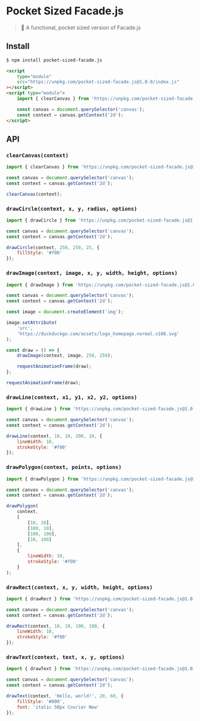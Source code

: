 # Pocket Sized Facade.js

> 💫 A functional, pocket sized version of Facade.js

## Install

```bash
$ npm install pocket-sized-facade.js
```

```html
<script
    type="module"
    src="https://unpkg.com/pocket-sized-facade.js@1.0.0/index.js"
></script>
<script type="module">
    import { clearCanvas } from 'https://unpkg.com/pocket-sized-facade.js@1.0.0/index.js';

    const canvas = document.querySelector('canvas');
    const context = canvas.getContext('2d');
</script>
```

## API

### `clearCanvas(context)`

```javascript
import { clearCanvas } from 'https://unpkg.com/pocket-sized-facade.js@1.0.0/index.js';

const canvas = document.querySelector('canvas');
const context = canvas.getContext('2d');

clearCanvas(context);
```

### `drawCircle(context, x, y, radius, options)`

```javascript
import { drawCircle } from 'https://unpkg.com/pocket-sized-facade.js@1.0.0/index.js';

const canvas = document.querySelector('canvas');
const context = canvas.getContext('2d');

drawCircle(context, 250, 250, 25, {
    fillStyle: '#f00'
});
```

### `drawImage(context, image, x, y, width, height, options)`

```javascript
import { drawImage } from 'https://unpkg.com/pocket-sized-facade.js@1.0.0/index.js';

const canvas = document.querySelector('canvas');
const context = canvas.getContext('2d');

const image = document.createElement('img');

image.setAttribute(
    'src',
    'https://duckduckgo.com/assets/logo_homepage.normal.v108.svg'
);

const draw = () => {
    drawImage(context, image, 250, 250);

    requestAnimationFrame(draw);
};

requestAnimationFrame(draw);
```

### `drawLine(context, x1, y1, x2, y2, options)`

```javascript
import { drawLine } from 'https://unpkg.com/pocket-sized-facade.js@1.0.0/index.js';

const canvas = document.querySelector('canvas');
const context = canvas.getContext('2d');

drawLine(context, 10, 10, 200, 10, {
    lineWidth: 10,
    strokeStyle: '#f00'
});
```

### `drawPolygon(context, points, options)`

```javascript
import { drawPolygon } from 'https://unpkg.com/pocket-sized-facade.js@1.0.0/index.js';

const canvas = document.querySelector('canvas');
const context = canvas.getContext('2d');

drawPolygon(
    context,
    [
        [10, 10],
        [100, 10],
        [100, 100],
        [10, 100]
    ],
    {
        lineWidth: 10,
        strokeStyle: '#f00'
    }
);
```

### `drawRect(context, x, y, width, height, options)`

```javascript
import { drawRect } from 'https://unpkg.com/pocket-sized-facade.js@1.0.0/index.js';

const canvas = document.querySelector('canvas');
const context = canvas.getContext('2d');

drawRect(context, 10, 10, 100, 100, {
    lineWidth: 10,
    strokeStyle: '#f00'
});
```

### `drawText(context, text, x, y, options)`

```javascript
import { drawText } from 'https://unpkg.com/pocket-sized-facade.js@1.0.0/index.js';

const canvas = document.querySelector('canvas');
const context = canvas.getContext('2d');

drawText(context, 'Hello, world!', 20, 60, {
    fillStyle: '#000',
    font: 'italic 50px Courier New'
});
```
